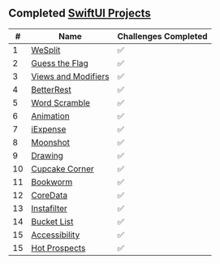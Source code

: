 ## Completed [SwiftUI Projects](https://www.hackingwithswift.com/books/ios-swiftui)

#|Name|Challenges Completed
---|-------|--------------------
1|[WeSplit](Project1_WeSplit)|:white_check_mark:
2|[Guess the Flag](Project2_GuessTheFlag)|:white_check_mark:
3|[Views and Modifiers](Project3_ViewsAndModifiers)|:white_check_mark:
4|[BetterRest](Project4_BetterRest)|:white_check_mark:
5|[Word Scramble](Project5_WordScramble)|:white_check_mark:
6|[Animation](Project6_Animation)|:white_check_mark:
7|[iExpense](Project7_iExpense)|:white_check_mark:
8|[Moonshot](Project8_Moonshot)|:white_check_mark:
9|[Drawing](Project9_Drawing)|:white_check_mark:
10|[Cupcake Corner](Project10_CupcakeCorner)|:white_check_mark:
11|[Bookworm](Project11_Bookworm)|:white_check_mark:
12|[CoreData](Project12_CoreData)|:white_check_mark:
13|[Instafilter](Project13_Instafilter)|:white_check_mark:
14|[Bucket List](Project14_BucketList)|:white_check_mark:
15|[Accessibility](Project15_Accessibility)|:white_check_mark:
15|[Hot Prospects](Project16_HotProspects)|:white_check_mark:
